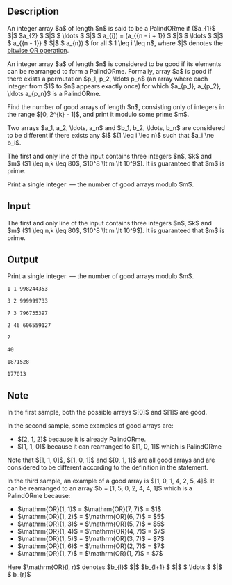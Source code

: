 ## Description

<div><p>An integer array $a$ of length $n$ is said to be a PalindORme if ($a_{1}$ $|$ $a_{2} $ $|$ $ \ldots $ $|$ $ a_{i}) = (a_{{n - i + 1}} $ $|$ $ \ldots $ $|$ $ a_{{n - 1}} $ $|$ $ a_{n}) $ <span class="tex-font-style-bf">for all</span> $ 1 \leq i \leq n$, where $|$ denotes the <a href="https://en.wikipedia.org/wiki/Bitwise_operation#OR">bitwise OR operation</a>.</p><p>An integer array $a$ of length $n$ is considered to be good if its elements can be rearranged to form a PalindORme. Formally, array $a$ is good if there exists a permutation $p_1, p_2, \ldots p_n$ (an array where each integer from $1$ to $n$ appears exactly once) for which $a_{p_1}, a_{p_2}, \ldots a_{p_n}$ is a PalindORme.</p><p>Find the number of good arrays of length $n$, consisting only of integers in the range $[0, 2^{k} - 1]$, and print it modulo some prime $m$.</p><p>Two arrays $a_1, a_2, \ldots, a_n$ and $b_1, b_2, \ldots, b_n$ are considered to be different if there exists any $i$ $(1 \leq i \leq n)$ such that $a_i \ne b_i$.</p></div><div class="input-specification"><p>The first and only line of the input contains three integers $n$, $k$ and $m$ ($1 \leq n,k \leq 80$, $10^8 \lt m \lt 10^9$). It is guaranteed that $m$ is prime.</p></div><div class="output-specification"><p>Print a single integer &nbsp;— the number of good arrays modulo $m$.</p></div>

## Input

<p>The first and only line of the input contains three integers $n$, $k$ and $m$ ($1 \leq n,k \leq 80$, $10^8 \lt m \lt 10^9$). It is guaranteed that $m$ is prime.</p>

## Output

<p>Print a single integer &nbsp;— the number of good arrays modulo $m$.</p>





```input1
1 1 998244353
```




```input2
3 2 999999733
```




```input3
7 3 796735397
```




```input4
2 46 606559127
```




```output1
2
```




```output2
40
```




```output3
1871528
```




```output4
177013
```



## Note

<p>In the first sample, both the possible arrays $[0]$ and $[1]$ are good.</p><p>In the second sample, some examples of good arrays are:</p><ul><li> $[2, 1, 2]$ because it is already PalindORme.</li><li> $[1, 1, 0]$ because it can rearranged to $[1, 0, 1]$ which is PalindORme</li></ul><p>Note that $[1, 1, 0]$, $[1, 0, 1]$ and $[0, 1, 1]$ are all good arrays and are considered to be different according to the definition in the statement.</p><p>In the third sample, an example of a good array is $[1, 0, 1, 4, 2, 5, 4]$. It can be rearranged to an array $b = [1, 5, 0, 2, 4, 4, 1]$ which is a PalindORme because:</p><ul><li> $\mathrm{OR}(1, 1)$ = $\mathrm{OR}(7, 7)$ = $1$</li><li> $\mathrm{OR}(1, 2)$ = $\mathrm{OR}(6, 7)$ = $5$</li><li> $\mathrm{OR}(1, 3)$ = $\mathrm{OR}(5, 7)$ = $5$</li><li> $\mathrm{OR}(1, 4)$ = $\mathrm{OR}(4, 7)$ = $7$</li><li> $\mathrm{OR}(1, 5)$ = $\mathrm{OR}(3, 7)$ = $7$</li><li> $\mathrm{OR}(1, 6)$ = $\mathrm{OR}(2, 7)$ = $7$</li><li> $\mathrm{OR}(1, 7)$ = $\mathrm{OR}(1, 7)$ = $7$</li></ul><p>Here $\mathrm{OR}(l, r)$ denotes $b_{l}$ $|$ $b_{l+1} $ $|$ $ \ldots $ $|$ $ b_{r}$</p>
